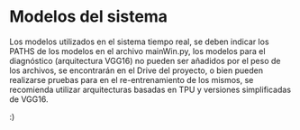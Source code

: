 # Modelos del sistema

Los modelos utilizados en el sistema tiempo real, se deben indicar los PATHS de los modelos en el archivo mainWin.py, los modelos para el diagnóstico (arquitectura VGG16) no pueden ser añadidos por el peso de los archivos, se encontrarán en el Drive del proyecto, o bien pueden realizarse pruebas para en el re-entrenamiento de los mismos, se recomienda utilizar arquitecturas basadas en TPU y versiones simplificadas de VGG16.

:)
